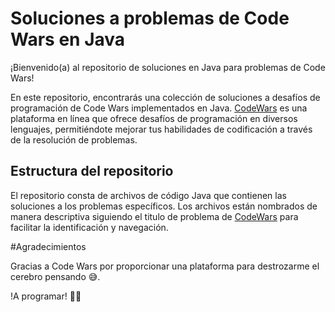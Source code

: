 # Soluciones a problemas de Code Wars en Java

¡Bienvenido(a) al repositorio de soluciones en Java para problemas de Code Wars!

En este repositorio, encontrarás una colección de soluciones a desafíos de programación de Code Wars implementados en Java. [CodeWars](https://www.codewars.com/) es una plataforma en línea que ofrece desafíos de programación en diversos lenguajes, permitiéndote mejorar tus habilidades de codificación a través de la resolución de problemas.

## Estructura del repositorio

El repositorio consta de archivos de código Java que contienen las soluciones a los problemas específicos. Los archivos están nombrados de manera descriptiva siguiendo el titulo de problema de [CodeWars](https://www.codewars.com/) para facilitar la identificación y navegación.

#Agradecimientos

Gracias a Code Wars por proporcionar una plataforma para destrozarme el cerebro pensando 😅.

!A programar! 👨‍💻
